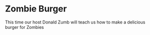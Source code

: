 # Zombie Burger

This time our host Donald Zumb will teach us how to make a delicious burger for Zombies
